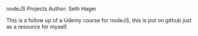 nodeJS Projects
Author: Seth Hager

This is a follow up of a Udemy course for nodeJS, this is put on github just as a resource for myself.